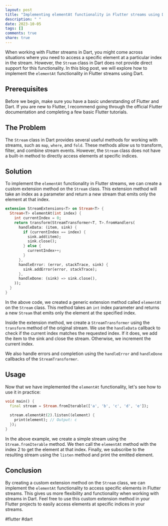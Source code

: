 ```yaml
---
layout: post
title: "Implementing elementAt functionality in Flutter streams using Dart"
description: " "
date: 2023-10-05
tags: []
comments: true
share: true
---
```


When working with Flutter streams in Dart, you might come across situations where you need to access a specific element at a particular index in the stream. However, the `Stream` class in Dart does not provide direct support for this functionality. In this blog post, we will explore how to implement the `elementAt` functionality in Flutter streams using Dart.

## Prerequisites

Before we begin, make sure you have a basic understanding of Flutter and Dart. If you are new to Flutter, I recommend going through the official Flutter documentation and completing a few basic Flutter tutorials.

## The Problem

The `Stream` class in Dart provides several useful methods for working with streams, such as `map`, `where`, and `fold`. These methods allow us to transform, filter, and combine stream events. However, the `Stream` class does not have a built-in method to directly access elements at specific indices.

## Solution

To implement the `elementAt` functionality in Flutter streams, we can create a custom extension method on the `Stream` class. This extension method will take an index as a parameter and return a new stream that emits only the element at that index.

```dart
extension StreamExtensions<T> on Stream<T> {
  Stream<T> elementAt(int index) {
    int currentIndex = 0;
    return transform(StreamTransformer<T, T>.fromHandlers(
      handleData: (item, sink) {
        if (currentIndex == index) {
          sink.add(item);
          sink.close();
        } else {
          currentIndex++;
        }
      },
      handleError: (error, stackTrace, sink) {
        sink.addError(error, stackTrace);
      },
      handleDone: (sink) => sink.close(),
    ));
  }
}
```

In the above code, we created a generic extension method called `elementAt` on the `Stream` class. This method takes an `int` index parameter and returns a new `Stream` that emits only the element at the specified index. 

Inside the extension method, we create a `StreamTransformer` using the `transform` method of the original stream. We use the `handleData` callback to check if the current index matches the requested index. If it does, we add the item to the sink and close the stream. Otherwise, we increment the current index.

We also handle errors and completion using the `handleError` and `handleDone` callbacks of the `StreamTransformer`.

## Usage

Now that we have implemented the `elementAt` functionality, let's see how to use it in practice:

```dart
void main() {
  final stream = Stream.fromIterable(['a', 'b', 'c', 'd', 'e']);
  
  stream.elementAt(2).listen((element) {
    print(element); // Output: c
  });
}
```

In the above example, we create a simple stream using the `Stream.fromIterable` method. We then call the `elementAt` method with the index 2 to get the element at that index. Finally, we subscribe to the resulting stream using the `listen` method and print the emitted element.

## Conclusion

By creating a custom extension method on the `Stream` class, we can implement the `elementAt` functionality to access specific elements in Flutter streams. This gives us more flexibility and functionality when working with streams in Dart. Feel free to use this custom extension method in your Flutter projects to easily access elements at specific indices in your streams.

#flutter #dart